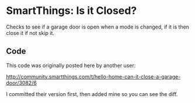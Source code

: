 SmartThings: Is it Closed?
==========================

Checks to see if a garage door is open when a mode is changed, if it is then close it if not skip it.

Code
----

This code was originally posted here by another user:

http://community.smartthings.com/t/hello-home-can-it-close-a-garage-door/3082/6

I committed their version first, then added mine so you can see the diff.
